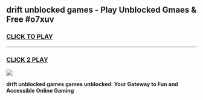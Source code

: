 
## drift unblocked games - Play Unblocked Gmaes & Free #o7xuv
<h3>
<a href="https://news.freeplayer.one?title=drift_unblocked_games&ref=03M">CLICK TO PLAY</a></h3>
<hr>

<h3>
<a href="https://news.freeplayer.one?title=drift_unblocked_games&ref=03M">CLICK 2 PLAY</a>
  
</h3>

<a href="https://news.freeplayer.one?title=drift_unblocked_games&ref=03M"><img src="https://clearcache.store/games.png"></a>


**drift unblocked games games unblocked: Your Gateway to Fun and Accessible Online Gaming**
